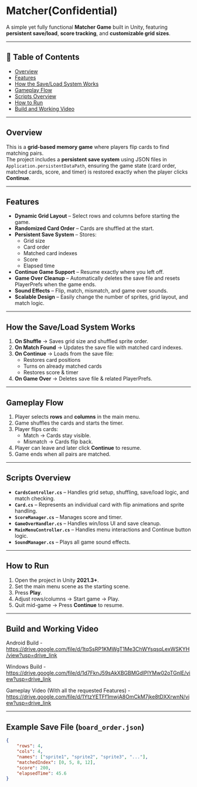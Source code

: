 # Matcher(Confidential)
A simple yet fully functional **Matcher Game** built in Unity, featuring **persistent save/load**, **score tracking**, and **customizable grid sizes**.

---

## 📌 Table of Contents
- [Overview](#overview)
- [Features](#features)
- [How the Save/Load System Works](#how-the-saveload-system-works)
- [Gameplay Flow](#gameplay-flow)
- [Scripts Overview](#scripts-overview)
- [How to Run](#how-to-run)
- [Build and Working Video](#build-and-working-video)

---

## Overview
This is a **grid-based memory game** where players flip cards to find matching pairs.  
The project includes a **persistent save system** using JSON files in `Application.persistentDataPath`, ensuring the game state (card order, matched cards, score, and timer) is restored exactly when the player clicks **Continue**.

---

## Features
- **Dynamic Grid Layout** – Select rows and columns before starting the game.
- **Randomized Card Order** – Cards are shuffled at the start.
- **Persistent Save System** – Stores:
  - Grid size
  - Card order
  - Matched card indexes
  - Score
  - Elapsed time
- **Continue Game Support** – Resume exactly where you left off.
- **Game Over Cleanup** – Automatically deletes the save file and resets PlayerPrefs when the game ends.
- **Sound Effects** – Flip, match, mismatch, and game over sounds.
- **Scalable Design** – Easily change the number of sprites, grid layout, and match logic.

---

## How the Save/Load System Works
1. **On Shuffle** → Saves grid size and shuffled sprite order.
2. **On Match Found** → Updates the save file with matched card indexes.
3. **On Continue** → Loads from the save file:
   - Restores card positions
   - Turns on already matched cards
   - Restores score & timer
4. **On Game Over** → Deletes save file & related PlayerPrefs.

---

## Gameplay Flow
1. Player selects **rows** and **columns** in the main menu.
2. Game shuffles the cards and starts the timer.
3. Player flips cards:
   - Match → Cards stay visible.
   - Mismatch → Cards flip back.
4. Player can leave and later click **Continue** to resume.
5. Game ends when all pairs are matched.

---

## Scripts Overview
- **`CardsController.cs`** – Handles grid setup, shuffling, save/load logic, and match checking.
- **`Card.cs`** – Represents an individual card with flip animations and sprite handling.
- **`ScoreManager.cs`** – Manages score and timer.
- **`GameOverHandler.cs`** – Handles win/loss UI and save cleanup.
- **`MainMenuController.cs`** – Handles menu interactions and Continue button logic.
- **`SoundManager.cs`** – Plays all game sound effects.

---

## How to Run
1. Open the project in Unity **2021.3+**.
2. Set the main menu scene as the starting scene.
3. Press **Play**.
4. Adjust rows/columns → Start game → Play.
5. Quit mid-game → Press **Continue** to resume.

---

## Build and Working Video 

Android Build - https://drive.google.com/file/d/1tqSsRP1KMWgT1Me3ChWYsqsqLexWSKYH/view?usp=drive_link

Windows Build - https://drive.google.com/file/d/1d7FknJ59sAkXBGBMGdlPlYMw02oTGnlE/view?usp=drive_link

Gameplay Video (With all the requested Features) - https://drive.google.com/file/d/1YtzYETFf1mwjA8OmCkM7jke8tDXXrwnN/view?usp=drive_link


---

## Example Save File (`board_order.json`)
```json
{
    "rows": 4,
    "cols": 4,
    "names": ["sprite1", "sprite2", "sprite3", "..."],
    "matchedIndex": [0, 5, 8, 12],
    "score": 200,
    "elapsedTime": 45.6
}
